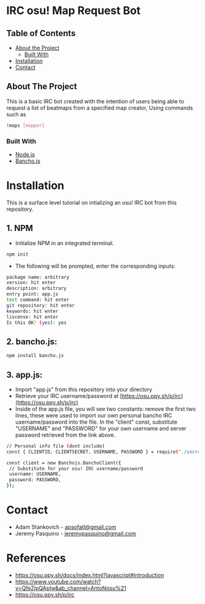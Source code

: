 # IRC osu! Map Request Bot

## Table of Contents

* [About the Project](#about-the-project)
  * [Built With](#built-with)
* [Installation](#installation)
* [Contact](#contact)

## About The Project

This is a basic IRC bot created with the intention of users being able to request a list of beatmaps from a specified map creator, Using commands such as 
```sh
!maps [mapper]
```

### Built With
* [Node.js](https://nodejs.org/en/)
* [Bancho.js](https://bancho.js.org/)

# Installation

This is a surface level tutorial on intializing an osu! IRC bot from this repository.

## 1. NPM
 - Initialize NPM in an integrated terminal. 
```sh
npm init
```
 - The following will be prompted, enter the corresponding inputs:
```sh
package name: arbitrary
version: hit enter
description: arbitrary
entry point: app.js
test command: hit enter
git repository: hit enter
keywords: hit enter
liscense: hit enter
Is this OK? (yes): yes
```

## 2. bancho.js:
```sh
npm install bancho.js
```
## 3. app.js:
 - Import "app.js" from this repository into your directory
 - Retrieve your IRC username/password at [https://osu.ppy.sh/p/irc](https://osu.ppy.sh/p/irc)
 - Inside of the app.js file, you will see two constants: remove the first two lines, these were used to import our own personal bancho IRC username/password into the file. In the "client" const, substitute "USERNAME" and "PASSWORD" for your own username and server password retrieved from the link above.
 ```sh
 // Personal info file (dont include)
const { CLIENTID, CLIENTSECRET, USERNAME, PASSWORD } = require("./secret");

const client = new Banchojs.BanchoClient({
  // Substitute for your osu! IRC username/password
  username: USERNAME,
  password: PASSWORD,
});
 ```
 


# Contact

* Adam Stankovich - apsofatl@gmail.com
* Jeremy Pasquino - jeremypasquino@gmail.com

# References

* https://osu.ppy.sh/docs/index.html?javascript#introduction
* https://www.youtube.com/watch?v=QfeZjpQApIw&ab_channel=AntoNosu%21
* https://osu.ppy.sh/p/irc
